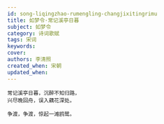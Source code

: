 ```yaml
---
id: song-liqingzhao-rumengling-changjixitingrimu
title: 如梦令·常记溪亭日暮
subject: 如梦令
category: 诗词歌赋
tags: 宋词
keywords: 
cover: 
authors: 李清照
created_when: 宋朝
updated_when: 
---
```


```
常记溪亭日暮，沉醉不知归路，
兴尽晚回舟，误入藕花深处。

争渡，争渡，惊起一滩鸥鹭。
```

